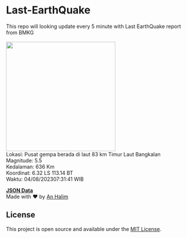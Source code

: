 # Last-EarthQuake
This repo will looking update every 5 minute with Last EarthQuake report from BMKG
<br>
<br>
<img src="https://static.bmkg.go.id/20230804073141.mmi.jpg" width="300"/>
<br>
Lokasi: Pusat gempa berada di laut 83 km Timur Laut Bangkalan <br>
Magnitude: 5.5 <br>
Kedalaman: 636 Km <br>
Koordinat: 6.32 LS 113.14 BT <br>
Waktu: 04/08/202307:31:41 WIB <br>

<a href="./data/data.json">**JSON Data**</a>
<br>
Made with ❤️ by <a href="https://github.com/an-halim">An Halim</a>
## License

This project is open source and available under the [MIT License](LICENSE).
